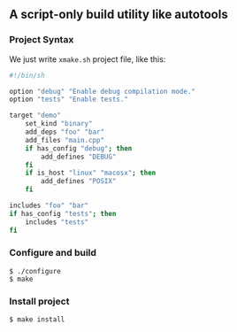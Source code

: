 ## A script-only build utility like autotools

### Project Syntax

We just write `xmake.sh` project file, like this:

```sh
#!/bin/sh

option "debug" "Enable debug compilation mode."
option "tests" "Enable tests."

target "demo"
    set_kind "binary"
    add_deps "foo" "bar"
    add_files "main.cpp"
    if has_config "debug"; then
        add_defines "DEBUG"
    fi
    if is_host "linux" "macosx"; then
        add_defines "POSIX"
    fi

includes "foo" "bar"
if has_config "tests"; then
    includes "tests"
fi
```

### Configure and build

```console
$ ./configure
$ make
```

### Install project

```console
$ make install
```

